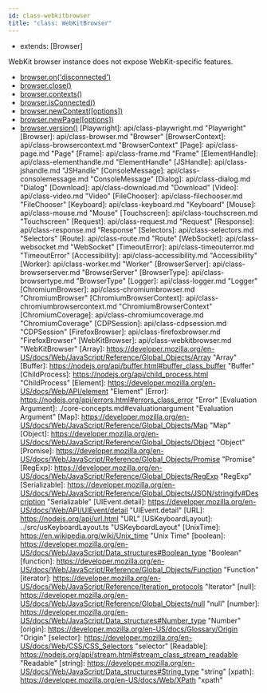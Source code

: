 ```yaml
---
id: class-webkitbrowser
title: "class: WebKitBrowser"
---
```


* extends: [Browser]

WebKit browser instance does not expose WebKit-specific features.


- [browser.on('disconnected')](api/class-browser.md#browserondisconnected)
- [browser.close()](api/class-browser.md#browserclose)
- [browser.contexts()](api/class-browser.md#browsercontexts)
- [browser.isConnected()](api/class-browser.md#browserisconnected)
- [browser.newContext([options])](api/class-browser.md#browsernewcontextoptions)
- [browser.newPage([options])](api/class-browser.md#browsernewpageoptions)
- [browser.version()](api/class-browser.md#browserversion)
[Playwright]: api/class-playwright.md "Playwright"
[Browser]: api/class-browser.md "Browser"
[BrowserContext]: api/class-browsercontext.md "BrowserContext"
[Page]: api/class-page.md "Page"
[Frame]: api/class-frame.md "Frame"
[ElementHandle]: api/class-elementhandle.md "ElementHandle"
[JSHandle]: api/class-jshandle.md "JSHandle"
[ConsoleMessage]: api/class-consolemessage.md "ConsoleMessage"
[Dialog]: api/class-dialog.md "Dialog"
[Download]: api/class-download.md "Download"
[Video]: api/class-video.md "Video"
[FileChooser]: api/class-filechooser.md "FileChooser"
[Keyboard]: api/class-keyboard.md "Keyboard"
[Mouse]: api/class-mouse.md "Mouse"
[Touchscreen]: api/class-touchscreen.md "Touchscreen"
[Request]: api/class-request.md "Request"
[Response]: api/class-response.md "Response"
[Selectors]: api/class-selectors.md "Selectors"
[Route]: api/class-route.md "Route"
[WebSocket]: api/class-websocket.md "WebSocket"
[TimeoutError]: api/class-timeouterror.md "TimeoutError"
[Accessibility]: api/class-accessibility.md "Accessibility"
[Worker]: api/class-worker.md "Worker"
[BrowserServer]: api/class-browserserver.md "BrowserServer"
[BrowserType]: api/class-browsertype.md "BrowserType"
[Logger]: api/class-logger.md "Logger"
[ChromiumBrowser]: api/class-chromiumbrowser.md "ChromiumBrowser"
[ChromiumBrowserContext]: api/class-chromiumbrowsercontext.md "ChromiumBrowserContext"
[ChromiumCoverage]: api/class-chromiumcoverage.md "ChromiumCoverage"
[CDPSession]: api/class-cdpsession.md "CDPSession"
[FirefoxBrowser]: api/class-firefoxbrowser.md "FirefoxBrowser"
[WebKitBrowser]: api/class-webkitbrowser.md "WebKitBrowser"
[Array]: https://developer.mozilla.org/en-US/docs/Web/JavaScript/Reference/Global_Objects/Array "Array"
[Buffer]: https://nodejs.org/api/buffer.html#buffer_class_buffer "Buffer"
[ChildProcess]: https://nodejs.org/api/child_process.html "ChildProcess"
[Element]: https://developer.mozilla.org/en-US/docs/Web/API/element "Element"
[Error]: https://nodejs.org/api/errors.html#errors_class_error "Error"
[Evaluation Argument]: ./core-concepts.md#evaluationargument "Evaluation Argument"
[Map]: https://developer.mozilla.org/en-US/docs/Web/JavaScript/Reference/Global_Objects/Map "Map"
[Object]: https://developer.mozilla.org/en-US/docs/Web/JavaScript/Reference/Global_Objects/Object "Object"
[Promise]: https://developer.mozilla.org/en-US/docs/Web/JavaScript/Reference/Global_Objects/Promise "Promise"
[RegExp]: https://developer.mozilla.org/en-US/docs/Web/JavaScript/Reference/Global_Objects/RegExp "RegExp"
[Serializable]: https://developer.mozilla.org/en-US/docs/Web/JavaScript/Reference/Global_Objects/JSON/stringify#Description "Serializable"
[UIEvent.detail]: https://developer.mozilla.org/en-US/docs/Web/API/UIEvent/detail "UIEvent.detail"
[URL]: https://nodejs.org/api/url.html "URL"
[USKeyboardLayout]: ../src/usKeyboardLayout.ts "USKeyboardLayout"
[UnixTime]: https://en.wikipedia.org/wiki/Unix_time "Unix Time"
[boolean]: https://developer.mozilla.org/en-US/docs/Web/JavaScript/Data_structures#Boolean_type "Boolean"
[function]: https://developer.mozilla.org/en-US/docs/Web/JavaScript/Reference/Global_Objects/Function "Function"
[iterator]: https://developer.mozilla.org/en-US/docs/Web/JavaScript/Reference/Iteration_protocols "Iterator"
[null]: https://developer.mozilla.org/en-US/docs/Web/JavaScript/Reference/Global_Objects/null "null"
[number]: https://developer.mozilla.org/en-US/docs/Web/JavaScript/Data_structures#Number_type "Number"
[origin]: https://developer.mozilla.org/en-US/docs/Glossary/Origin "Origin"
[selector]: https://developer.mozilla.org/en-US/docs/Web/CSS/CSS_Selectors "selector"
[Readable]: https://nodejs.org/api/stream.html#stream_class_stream_readable "Readable"
[string]: https://developer.mozilla.org/en-US/docs/Web/JavaScript/Data_structures#String_type "string"
[xpath]: https://developer.mozilla.org/en-US/docs/Web/XPath "xpath"
